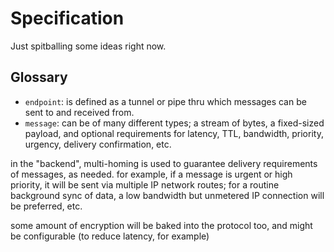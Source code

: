 # Specification

Just spitballing some ideas right now.

## Glossary

- `endpoint`: is defined as a tunnel or pipe thru which messages can be sent to and received from.
- `message`: can be of many different types; a stream of bytes, a fixed-sized payload, and optional
requirements for latency, TTL, bandwidth, priority, urgency, delivery confirmation, etc.

in the "backend", multi-homing is used to guarantee delivery requirements of messages, as needed.
for example, if a message is urgent or high priority, it will be sent via multiple IP network routes;
for a routine background sync of data, a low bandwidth but unmetered IP connection will be preferred, etc.

some amount of encryption will be baked into the protocol too, and might be configurable (to reduce latency, for example)
